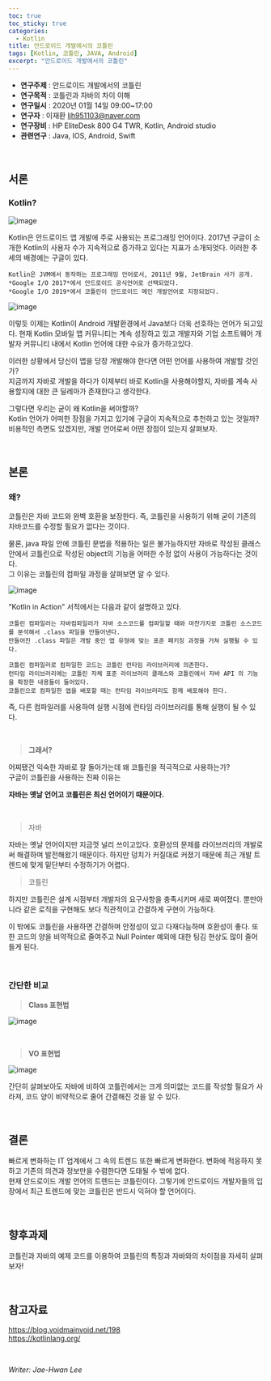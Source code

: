 ```yaml
---
toc: true
toc_sticky: true
categories:
  - Kotlin
title: 안드로이드 개발에서의 코틀린
tags: [Kotlin, 코틀린, JAVA, Android]
excerpt: "안드로이드 개발에서의 코틀린"
---
```


* **연구주제** : 안드로이드 개발에서의 코틀린
* **연구목적** : 코틀린과 자바의 차이 이해
* **연구일시** : 2020년 01월 14일 09:00~17:00
* **연구자** : 이재환 <ljh951103@naver.com>
* **연구장비** : HP EliteDesk 800 G4 TWR, Kotlin, Android studio
* **관련연구** : Java, IOS, Android, Swift

&nbsp;

## 서론

### **Kotlin?**
![image](https://user-images.githubusercontent.com/57826388/72230009-16dc8880-35f6-11ea-8758-a6a214f1177f.png)

Kotlin은 안드로이드 앱 개발에 주로 사용되는 프로그래밍 언어이다.
2017년 구글이 소개한 Kotlin의 사용자 수가 지속적으로 증가하고 있다는 지표가 소개되엇다. 이러한 추세의 배경에는 구글이 있다.

````
Kotlin은 JVM에서 동작하는 프로그래밍 언어로서, 2011년 9월, JetBrain 사가 공개.  
*Google I/O 2017*에서 안드로이드 공식언어로 선택되었다.   
*Google I/O 2019*에서 코틀린이 안드로이드 메인 개발언어로 지정되었다.
````
![image](https://user-images.githubusercontent.com/57826388/72230603-eeef2400-35f9-11ea-95ac-6d950cc9f695.png)

이렇듯 이제는 Kotlin이 Android 개발환경에서 Java보다 더욱 선호하는 언어가 되고있다. 현재 Kotlin 모바일 앱 커뮤니티는 계속 성장하고 있고 개발자와 기업 소프트웨어 개발자 커뮤니티 내에서 Kotlin 언어에 대한 수요가 증가하고있다.  

이러한 상황에서 당신이 앱을 당장 개발해야 한다면 어떤 언어를 사용하여 개발할 것인가?  
지금까지 자바로 개발을 하다가 이제부터 바로 Kotlin을 사용해야할지, 자바를 계속 사용할지에 대한 큰 딜레마가 존재한다고 생각한다.  

그렇다면 우리는 굳이 왜 Kotlin을 써야할까?  
Kotlin 언어가 어떠한 장점을 가지고 있기에 구글이 지속적으로 추천하고 있는 것일까?  
비용적인 측면도 있겠지만, 개발 언어로써 어떤 장점이 있는지 살펴보자.

&nbsp;

## 본론

### **왜?**

코틀린은 자바 코드와 완벽 호환을 보장한다. 즉, 코틀린을 사용하기 위해 굳이 기존의 자바코드를 수정할 필요가 없다는 것이다.   

물론, java 파일 안에 코틀린 문법을 적용하는 일은 불가능하지만 자바로 작성된 클래스 안에서 코틀린으로 작성된 object의 기능을 어떠한 수정 없이 사용이 가능하다는 것이다.  
그 이유는 코틀린의 컴파일 과정을 살펴보면 알 수 있다.

![image](https://user-images.githubusercontent.com/57826388/72230163-142e6300-35f7-11ea-84c2-450875d51b7e.png)

"Kotlin in Action" 서적에서는 다음과 같이 설명하고 있다.  

````
코틀린 컴파일러는 자바컴파일러가 자바 소스코드를 컴파일할 때와 마찬가지로 코틀린 소스코드를 분석해서 .class 파일을 만들어낸다.  
만들어진 .class 파일은 개발 중인 앱 유형에 맞는 표준 패키징 과정을 거쳐 실행될 수 있다.  
````
````
코틀린 컴파일러로 컴파일한 코드는 코틀린 런타임 라이브러리에 의존한다.  
런타임 라이브러리에는 코틀린 자체 표준 라이브러리 클래스와 코틀린에서 자바 API 의 기능을 확장한 내용들이 들어있다.  
코틀린으로 컴파일한 앱을 배포할 때는 런타임 라이브러리도 함께 배포해야 한다.
````

즉, 다른 컴파일러를 사용하여 실행 시점에 런타임 라이브러리를 통해 실행이 될 수 있다.

&nbsp;

> **그래서?**

어찌됐건 익숙한 자바로 잘 돌아가는데 왜 코틀린을 적극적으로 사용하는가?  
구글이 코틀린을 사용하는 진짜 이유는  

**자바는 옛날 언어고 코틀린은 최신 언어이기 때문이다.**

&nbsp;

>자바  

 자바는 옛날 언어이지만 지금껏 널리 쓰이고있다. 호환성의 문제를 라이브러리의 개발로써 해결하며 발전해왔기 때문이다. 하지만 덩치가 커질대로 커졌기 때문에 최근 개발 트렌드에 맞게 밑단부터 수정하기가 어렵다.  


>코틀린

하지만 코틀린은 설계 시점부터 개발자의 요구사항을 충족시키며 새로 짜여졌다. 뿐만아니라 같은 로직을 구현해도 보다 직관적이고 간결하게 구현이 가능하다.

이 밖에도 코틀린을 사용하면 간결하며 안정성이 있고 다재다능하며 호환성이 좋다. 또한 코드의 양을 비약적으로 줄여주고 Null Pointer 예외에 대한 팅김 현상도 많이 줄어들게 된다.

&nbsp;

### **간단한 비교**

>**Class 표현법**

![image](https://user-images.githubusercontent.com/57826388/72230866-886b0580-35fb-11ea-9499-b0f0412109f0.png)

&nbsp;

>**VO 표현법**

![image](https://user-images.githubusercontent.com/57826388/72230874-90c34080-35fb-11ea-8d64-20aba7260ef6.png)

간단히 살펴보아도 자바에 비하여 코틀린에서는 크게 의미없는 코드를 작성할 필요가 사라져, 코드 양이 비약적으로 줄어 간결해진 것을 알 수 있다.

&nbsp;

## 결론

빠르게 변화하는 IT 업계에서 그 속의 트렌드 또한 빠르게 변화한다. 변화에 적응하지 못하고 기존의 의견과 정보만을 수렴한다면 도태될 수 밖에 없다.  
현재 안드로이드 개발 언어의 트렌드는 코틀린이다. 그렇기에 안드로이드 개발자들의 입장에서 최근 트렌드에 맞는 코틀린은 반드시 익혀야 할 언어이다.

&nbsp;

## 향후과제

코틀린과 자바의 예제 코드를 이용하여 코틀린의 특징과 자바와의 차이점을 자세히 살펴보자!

&nbsp;

## 참고자료

<https://blog.voidmainvoid.net/198>  
<https://kotlinlang.org/>

&nbsp;

*Writer: Jae-Hwan Lee*




